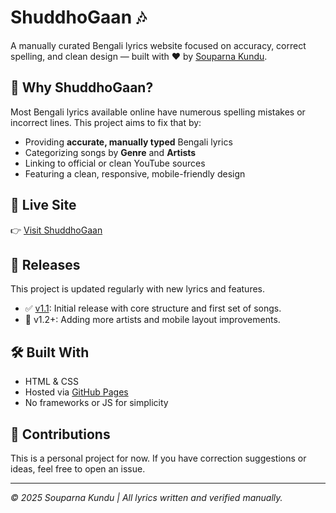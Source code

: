 # ShuddhoGaan 🎶

A manually curated Bengali lyrics website focused on accuracy, correct spelling, and clean design — built with ❤️ by [Souparna Kundu](https://github.com/souparnoo).

## 🌟 Why ShuddhoGaan?

Most Bengali lyrics available online have numerous spelling mistakes or incorrect lines. This project aims to fix that by:

- Providing **accurate, manually typed** Bengali lyrics
- Categorizing songs by **Genre** and **Artists**
- Linking to official or clean YouTube sources
- Featuring a clean, responsive, mobile-friendly design

## 🚀 Live Site

👉 [Visit ShuddhoGaan](https://souparnoo.github.io/shuddhogaan/)


## 🔄 Releases

This project is updated regularly with new lyrics and features.

- ✅ [v1.1](https://github.com/souparnoo/shuddhogaan/releases): Initial release with core structure and first set of songs.
- 📌 v1.2+: Adding more artists and mobile layout improvements.

## 🛠 Built With

- HTML & CSS
- Hosted via [GitHub Pages](https://pages.github.com/)
- No frameworks or JS for simplicity

## 🙏 Contributions

This is a personal project for now. If you have correction suggestions or ideas, feel free to open an issue.

---

_© 2025 Souparna Kundu | All lyrics written and verified manually._
